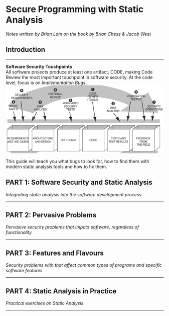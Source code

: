 # Secure Programming with Static Analysis
*Notes written by Brian Lam on the book by Brian Chess & Jacob West*



## Introduction
---
**Software Security Touchpoints**  
All software projects produce at least one artifact, CODE, making Code Review the most important touchpoint in software security. At the code level, focus is on _Implementation Bugs_.  
![Software Security Touchpoints](Resources/touchpoints.png)

This guide will teach you what bugs to look for, how to find them with modern static analysis tools and how to fix them.


## PART 1: Software Security and Static Analysis  
*Integrating static analysis into the software development process*

---






## PART 2: Pervasive Problems
*Pervasive security problems that impact software, regardless of functionality*

---



## PART 3: Features and Flavours
*Security problems with that affect common types of programs and specific software features*

---



## PART 4: Static Analysis in Practice
*Practical exercises on Static Analysis*

---







